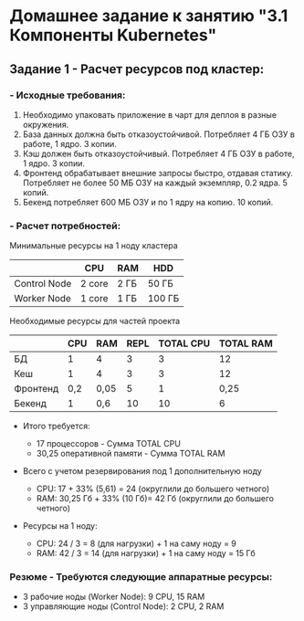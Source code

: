 # Домашнее задание к занятию "3.1 Компоненты Kubernetes"

## Задание 1 - Расчет ресурсов под кластер:

### - Исходные требования:

1. Необходимо упаковать приложение в чарт для деплоя в разные окружения.
2. База данных должна быть отказоустойчивой. Потребляет 4 ГБ ОЗУ в работе, 1 ядро. 3 копии.
3. Кэш должен быть отказоустойчивый. Потребляет 4 ГБ ОЗУ в работе, 1 ядро. 3 копии.
4. Фронтенд обрабатывает внешние запросы быстро, отдавая статику. Потребляет не более 50 МБ ОЗУ на каждый экземпляр, 0.2 ядра. 5 копий.
5. Бекенд потребляет 600 МБ ОЗУ и по 1 ядру на копию. 10 копий.

### - Расчет потребностей:

Минимальные ресурсы на 1 ноду кластера

|              | CPU       | RAM      | HDD     |
|--------------| --------- | -------- | ------- |
| Control Node |   2 core  |     2 ГБ | 50 ГБ   |
| Worker Node  |   1 core  |     1 ГБ | 100 ГБ  |

Необходимые ресурсы для частей проекта

|          |    CPU    |        RAM           |   REPL  |      TOTAL CPU      |             TOTAL RAM         |
|----------|-----------|----------------------|---------|---------------------|-------------------------------|
| БД       | 1         | 4                    | 3       | 3                   | 12                            |
| Кеш      | 1         | 4                    | 3       | 3                   | 12                            |
| Фронтенд | 0,2       | 0,05                 | 5       | 1                   | 0,25                          |
| Бекенд   | 1         | 0,6                  | 10      | 10                  | 6                             |

- Итого требуется:
  - 17 процессоров - Сумма TOTAL CPU
  - 30,25 оперативной памяти - Сумма TOTAL RAM

- Всего с учетом резервирования под 1 дополнительную ноду
  - CPU: 17 + 33% (5,61) = 24 (округлили до большего четного)
  - RAM: 30,25 Гб + 33% (10 Гб)= 42 Гб (округлили до большего четного)

- Ресурсы на 1 ноду:
  - CPU: 24 / 3 = 8 (для нагрузки) + 1 на саму ноду = 9
  - RAM: 42 / 3 = 14 (для нагрузки) + 1 на саму ноду = 15 Гб 

### Резюме - Требуются следующие аппаратные ресурсы:

- 3 рабочие ноды (Worker Node): 9 CPU, 15 RAM
- 3 управляющие ноды (Control Node): 2 CPU, 2 RAM